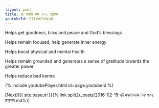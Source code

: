 ```yaml
---
layout: post
title: ॐ असते नमः १०८ टाइम्स
youtubeId: S7tvdChOry0
---
```

 
 
Helps get goodness, bliss and peace and God's blessings
 
Helps remain focused, help generate inner energy 
 
Helps boost physical and mental health 
 
Helps remain grounded and generates a sense of gratitude towards the greater power 
 
Helps reduce bad karma
 
 
 
 


{% include youtubePlayer.html id=page.youtubeId %}
 
[Next]({{ site.baseurl }}{% link  split2/_posts/2016-02-15-ॐ पद्मनाभाय नमः १०८ टाइम्स.md%})
 
